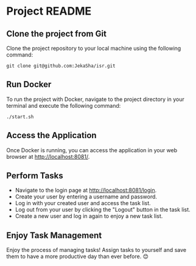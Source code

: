 # Project README

## Clone the project from Git

Clone the project repository to your local machine using the following command:

```git clone git@github.com:JekaSha/isr.git```

## Run Docker

To run the project with Docker, navigate to the project directory in your terminal and execute the following command:

```./start.sh```

## Access the Application

Once Docker is running, you can access the application in your web browser at [http://localhost:8081/](http://localhost:8081/).

## Perform Tasks

- Navigate to the login page at [http://localhost:8081/login](http://localhost:8081/login).
- Create your user by entering a username and password.
- Log in with your created user and access the task list.
- Log out from your user by clicking the "Logout" button in the task list.
- Create a new user and log in again to enjoy a new task list.

## Enjoy Task Management

Enjoy the process of managing tasks! Assign tasks to yourself and save them to have a more productive day than ever before. 😊
